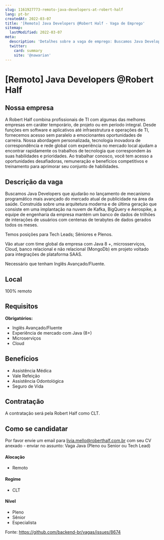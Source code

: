 ```yaml
---
slug: 1161927773-remoto-java-developers-at-robert-half
lang: pt-br
createdAt: 2022-03-07
title: '[Remoto] Java Developers @Robert Half - Vaga de Emprego'
sitemap:
  lastModified: 2022-03-07
meta:
  description: 'Detalhes sobre a vaga de emprego: Buscamos Java Developers que ajudarão no lançamento de mecanismo programático mais avançado do mercado atual de publicidade na área da saúde. Construída sobre uma arquitetura moderna e de última geração que consiste em uma implantação na nuvem de Kafka, BigQuery e Aerospike, a equipe de engenharia da empresa mantém um banco de dados de trilhões de interações de usuários com centenas de terabytes de dados gerados todos os meses.  Temos posições para Tech Leads; Sêniores e Plenos. Vão atuar com time global da empresa com Java 8 +, microsserviços, Cloud, banco relacional e não relacional (MongoDb) em projeto voltado para integrações de plataforma SAAS. Necessário que tenham Inglês Avançado/Fluente.'
  twitter:
    card: summary
    site: '@nawarian'
---
```


# [Remoto] Java Developers @Robert Half

## Nossa empresa

A Robert Half combina profissionais de TI com algumas das melhores empresas em caráter temporário, de projeto ou em período integral. Desde funções em software e aplicativos até infraestrutura e operações de TI, fornecemos acesso sem paralelo a emocionantes oportunidades de carreira. Nossa abordagem personalizada, tecnologia inovadora de correspondência e rede global com experiência no mercado local ajudam a encontrar rapidamente os trabalhos de tecnologia que correspondem às suas habilidades e prioridades. Ao trabalhar conosco, você tem acesso a oportunidades desafiadoras, remuneração e benefícios competitivos e treinamento para aprimorar seu conjunto de habilidades.

## Descrição da vaga

Buscamos Java Developers que ajudarão no lançamento de mecanismo programático mais avançado do mercado atual de publicidade na área da saúde. Construída sobre uma arquitetura moderna e de última geração que consiste em uma implantação na nuvem de Kafka, BigQuery e Aerospike, a equipe de engenharia da empresa mantém um banco de dados de trilhões de interações de usuários com centenas de terabytes de dados gerados todos os meses. 

Temos posições para Tech Leads; Sêniores e Plenos.

Vão atuar com time global da empresa com Java 8 +, microsserviços, Cloud, banco relacional e não relacional (MongoDb) em projeto voltado para integrações de plataforma SAAS.

Necessário que tenham Inglês Avançado/Fluente.

## Local

100% remoto

## Requisitos

**Obrigatórios:**
- Inglês Avançado/Fluente
- Experiência de mercado com Java (8+)
- Microserviços
- Cloud

## Benefícios

- Assistência Médica
- Vale Refeição
- Assistência Odontológica
- Seguro de Vida

## Contratação

A contratação será pela Robert Half como CLT.

## Como se candidatar

Por favor envie um email para livia.mello@roberthalf.com.br com seu CV anexado - enviar no assunto: Vaga Java (Pleno ou Senior ou Tech Lead)

#### Alocação
- Remoto

#### Regime
- CLT

#### Nível
- Pleno
- Sênior
- Especialista

Fonte: https://github.com/backend-br/vagas/issues/8674